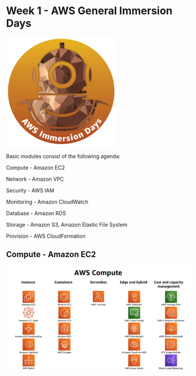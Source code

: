 # Week 1 - AWS General Immersion Days
![Alt text](image.png)

Basic modules consist of the following agenda:

Compute - Amazon EC2

Network - Amazon VPC

Security - AWS IAM

Monitoring - Amazon CloudWatch

Database - Amazon RDS

Storage - Amazon S3, Amazon Elastic File System

Provision - AWS CloudFormation

## Compute - Amazon EC2
![Alt text](image-1.png)


